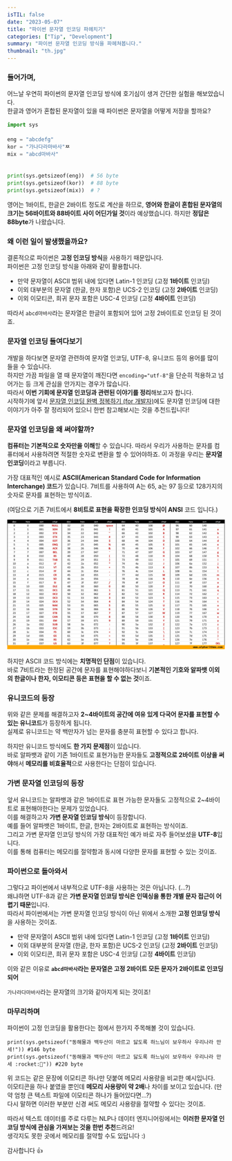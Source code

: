 ```yaml
---
isTIL: false
date: "2023-05-07"
title: "파이썬 문자열 인코딩 파헤치기"
categories: ["Tip", "Development"]
summary: "파이썬 문자열 인코딩 방식을 파헤쳐봅니다."
thumbnail: "th.jpg"
---
```


### 들어가며,
어느날 우연히 파이썬의 문자열 인코딩 방식에 호기심이 생겨 간단한 실험을 해보았습니다.  
한글과 영어가 혼합된 문자열이 있을 때 파이썬은 문자열을 어떻게 저장을 할까요?

```python
import sys

eng = "abcdefg"
kor = "가나다라마바사"ㅉ
mix = "abcd마바사"


print(sys.getsizeof(eng))  # 56 byte
print(sys.getsizeof(kor))  # 88 byte
print(sys.getsizeof(mix))  # ?
```

영어는 1바이트, 한글은 2바이트 정도로 계산을 하므로, **영어와 한글이 혼합된 문자열의 크기는 56바이트와 88바이트 사이 어딘가일 것**이라 예상했습니다. 하지만 **정답은 88byte**가 나왔습니다.

### 왜 이런 일이 발생했을까요?
결론적으로 파이썬은 **고정 인코딩 방식**을 사용하기 때문입니다.  
파이썬은 고정 인코딩 방식을 아래와 같이 활용합니다.
- 만약 문자열이 ASCII 범위 내에 있다면 Latin-1 인코딩 (고정 **1바이트** 인코딩)
- 이외 대부분의 문자열 (한글, 한자 포함)은 UCS-2 인코딩 (고정 **2바이트** 인코딩)
- 이외 이모티콘, 희귀 문자 포함은 USC-4 인코딩 (고정 **4바이트** 인코딩)  

따라서 `abcd마바사`라는 문자열은 한글이 포함되어 있어 고정 2바이트로 인코딩 된 것이죠.

### 문자열 인코딩 들여다보기
개발을 하다보면 문자열 관련하여 문자열 인코딩, UTF-8, 유니코드 등의 용어를 많이 들을 수 있습니다.  
하지만 가끔 파일을 열 때 문자열이 깨진다면 `encoding="utf-8"`을 단순히 적용하고 넘어가는 등 크게 관심을 안가지는 경우가 많습니다.  
따라서 **이번 기회에 문자열 인코딩과 관련된 이야기를 정리**해보고자 합니다.  
시작하기에 앞서 [문자열 인코딩 완벽 정복하기 (for 개발자)](https://redisle.tistory.com/14)에도 문자열 인코딩에 대한 이야기가 아주 잘 정리되어 있으니 한번 참고해보시는 것을 추천드립니다!

### 문자열 인코딩을 왜 써야할까?
**컴퓨터는 기본적으로 숫자만을 이해**할 수 있습니다. 따라서 우리가 사용하는 문자를 컴퓨터에서 사용하려면 적절한 숫자로 변환을 할 수 있어야하죠. 이 과정을 우리는 **문자열 인코딩**이라고 부릅니다.  

가장 대표적인 예시로 **ASCII(American Standard Code for Information Interchange) 코드**가 있습니다. 7비트를 사용하여 A는 65, a는 97 등으로 128가지의 숫자로 문자를 표현하는 방식이죠.  

(여담으로 기존 7비트에서 **8비트로 표현을 확장한 인코딩 방식이 ANSI** 코드 입니다.)

![아스키 코드 표](1.jpg "아스키 코드 표 출처: https://www.alpharithms.com/ascii-table-512119/")

하지만 ASCII 코드 방식에는 **치명적인 단점**이 있습니다.  
바로 7비트라는 한정된 공간에 문자를 표현해야하다보니 **기본적인 기호와 알파뱃 이외의 한글이나 한자, 이모티콘 등은 표현을 할 수 없는 것**이죠.  

### 유니코드의 등장
위와 같은 문제를 해결하고자 **2~4바이트의 공간에 여유 있게 다국어 문자를 표현할 수 있는 유니코드**가 등장하게 됩니다.  
실제로 유니코드는 약 백만자가 넘는 문자를 충분히 표현할 수 있다고 합니다.

하지만 유니코드 방식에도 **한 가지 문제점**이 있습니다.  
바로 알파뱃과 같이 기존 1바이트로 표현가능한 문자들도 **고정적으로 2바이트 이상을 써야**해서 **메모리를 비효율적**으로 사용한다는 단점이 있습니다.

### 가변 문자열 인코딩의 등장
앞서 유니코드는 알파뱃과 같은 1바이트로 표현 가능한 문자들도 고정적으로 2~4바이트로 표현해야한다는 문제가 있었습니다.  
이를 해결하고자 **가변 문자열 인코딩 방식**이 등장합니다.  
예를 들어 알파뱃은 1바이트, 한글, 한자는 2바이트로 표현하는 방식이죠.  
그리고 가변 문자열 인코딩 방식의 가장 대표적인 예가 바로 자주 들어보셨을 **UTF-8**입니다.  
이를 통해 컴퓨터는 메모리를 절약함과 동시에 다양한 문자를 표현할 수 있는 것이죠.

### 파이썬으로 돌아와서
그렇다고 파이썬에서 내부적으로 UTF-8을 사용하는 것은 아닙니다. (...?)  
왜냐하면 UTF-8과 같은 **가변 문자열 인코딩 방식은 인덱싱을 통한 개별 문자 접근이 어렵기 때문**입니다.  
따라서 파이썬에서는 가변 문자열 인코딩 방식이 아닌 위에서 소개한 **고정 인코딩 방식**을 사용하는 것이죠.
- 만약 문자열이 ASCII 범위 내에 있다면 Latin-1 인코딩 (고정 **1바이트** 인코딩)
- 이외 대부분의 문자열 (한글, 한자 포함)은 UCS-2 인코딩 (고정 **2바이트** 인코딩)
- 이외 이모티콘, 희귀 문자 포함은 USC-4 인코딩 (고정 **4바이트** 인코딩)  

이와 같은 이유로  **`abcd마바사`라는 문자열은 고정 2바이트 모든 문자가 2바이트로 인코딩되어**

`가나라다마바사`라는 문자열의 크기와 같아지게 되는 것이죠!


### 마무리하며
파이썬이 고정 인코딩을 활용한다는 점에서 한가지 주목해볼 것이 있습니다.  
```
print(sys.getsizeof("동해물과 백두산이 마르고 닳도록 하느님이 보우하사 우리나라 만세!")) #146 byte
print(sys.getsizeof("동해물과 백두산이 마르고 닳도록 하느님이 보우하사 우리나라 만세 :rocket:🚀")) #220 byte
```
위 코드는 같은 문장에 이모티콘 하나만 덧붙여 메모리 사용량을 비교한 예시입니다.  
이모티콘을 하나 붙였을 뿐인데 **메모리 사용량이 약 2배**나 차이를 보이고 있습니다. (만약 엄청 큰 텍스트 파일에 이모티콘 하나가 들어있다면...?)  
다시 말하면 이러한 부분만 신경 써도 메모리 사용량을 절약할 수 있다는 것이죠. 

따라서 텍스트 데이터를 주로 다루는 NLP나 데이터 엔지니어링에서는 **이러한 문자열 인코딩 방식에 관심을 가져보는 것을 한번 추천**드려요!  
생각지도 못한 곳에서 메모리를 절약할 수도 있답니다 :)  

감사합니다 👍

